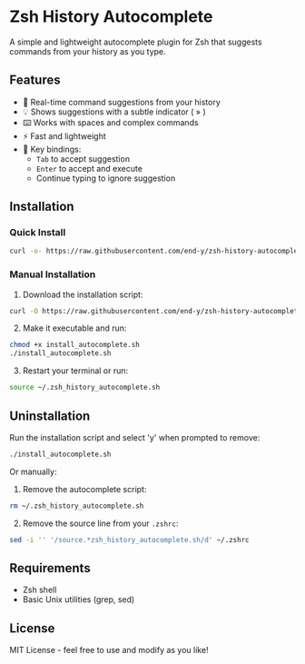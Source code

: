 # Zsh History Autocomplete

A simple and lightweight autocomplete plugin for Zsh that suggests commands from your history as you type.

## Features

- 🚀 Real-time command suggestions from your history
- 💡 Shows suggestions with a subtle indicator ( » )
- ⌨️ Works with spaces and complex commands
- ⚡ Fast and lightweight
- 🎯 Key bindings:
  - `Tab` to accept suggestion
  - `Enter` to accept and execute
  - Continue typing to ignore suggestion

## Installation

### Quick Install

```bash
curl -o- https://raw.githubusercontent.com/end-y/zsh-history-autocomplete/main/install_autocomplete.sh | zsh
```

### Manual Installation

1. Download the installation script:

```bash
curl -O https://raw.githubusercontent.com/end-y/zsh-history-autocomplete/main/install_autocomplete.sh
```

2. Make it executable and run:

```bash
chmod +x install_autocomplete.sh
./install_autocomplete.sh
```

3. Restart your terminal or run:

```bash
source ~/.zsh_history_autocomplete.sh
```

## Uninstallation

Run the installation script and select 'y' when prompted to remove:

```bash
./install_autocomplete.sh
```

Or manually:

1. Remove the autocomplete script:

```bash
rm ~/.zsh_history_autocomplete.sh
```

2. Remove the source line from your `.zshrc`:

```bash
sed -i '' '/source.*zsh_history_autocomplete.sh/d' ~/.zshrc
```

## Requirements

- Zsh shell
- Basic Unix utilities (grep, sed)

## License

MIT License - feel free to use and modify as you like!
